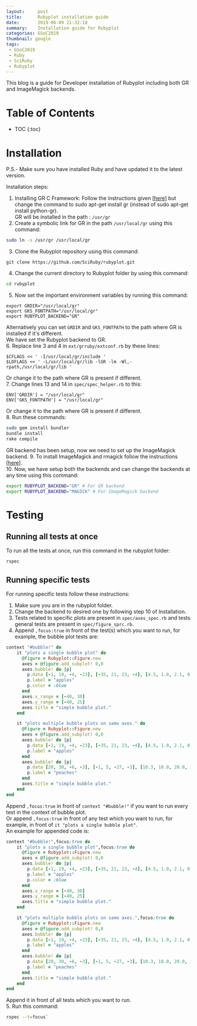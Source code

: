```yaml
---
layout:     post
title:      Rubyplot installation guide
date:       2019-06-09 21:32:18
summary:    Installation guide for Rubyplot
categories: GSoC2019
thumbnail: google
tags:
 - GSoC2019
 - Ruby
 - SciRuby
 - Rubyplot
---
```

This blog is a guide for Developer installation of Rubyplot including both GR and ImageMagick backends.  
  
# Table of Contents
* TOC
{:toc}
  
# Installation
P.S.- Make sure you have installed Ruby and have updated it to the latest version.  
  
Installation steps:
1. Installing GR C Framework: Follow the instructions given [[here]](https://software.opensuse.org/download.html?project=science:gr-framework&package=python-gr) but change the command to sudo apt-get install gr (instead of sudo apt-get install python-gr).  
GR will be installed in the path : `/usr/gr`
2. Create a symbolic link for GR in the path `/usr/local/gr` using this command:  
```bash
sudo ln -s /usr/gr /usr/local/gr
```
3. Clone the Rubyplot repository using this command:
```
git clone https://github.com/SciRuby/rubyplot.git
```
4. Change the current directory to Rubyplot folder by using this command:
```bash
cd rubyplot
```
5. Now set the important environment variables by running this command:
```shell
export GRDIR="/usr/local/gr"
export GKS_FONTPATH="/usr/local/gr"
export RUBYPLOT_BACKEND="GR"
```
Alternatively you can set `GRDIR` and `GKS_FONTPATH` to the path where GR is installed if it's different.  
We have set the Rubyplot backend to GR.  
6. Replace line 3 and 4 in `ext/grruby/extconf.rb` by these lines:
```
$CFLAGS << ' -I/usr/local/gr/include '
$LDFLAGS << ' -L/usr/local/gr/lib -lGR -lm -Wl,-rpath,/usr/local/gr/lib '
```
Or change it to the path where GR is present if different.  
7. Change lines 13 and 14 in `spec/spec_helper.rb` to this:
```
ENV['GRDIR'] = "/usr/local/gr"
ENV['GKS_FONTPATH'] = "/usr/local/gr"
```
Or change it to the path where GR is present if different.  
8. Run these commands:
```bash
sudo gem install bundler
bundle install
rake compile
```
GR backend has been setup, now we need to set up the ImageMagick backend.
9. To install ImageMagick and rmagick follow the instructions [[here]](https://github.com/rmagick/rmagick).  
10. Now, we have setup both the backends and can change the backends at any time using this command:
```bash
export RUBYPLOT_BACKEND="GR" # For GR backend
export RUBYPLOT_BACKEND="MAGICK" # For ImageMagick backend
```
  
# Testing
## Running all tests at once
To run all the tests at once, run this command in the rubyplot folder:
```bash
rspec
```
## Running specific tests
For running specific tests follow these instructions:
1. Make sure you are in the rubyplot folder.  
2. Change the backend to desired one by following step 10 of Installation.  
3. Tests related to specific plots are present in `spec/axes_spec.rb` and tests general tests are present in `spec/figure_sprc.rb`.  
4. Append `,focus:true` in front of the test(s) which you want to run, for example, the bubble plot tests are:
```ruby
context "#bubble!" do
    it "plots a single bubble plot" do
      @figure = Rubyplot::Figure.new
      axes = @figure.add_subplot! 0,0
      axes.bubble! do |p|
        p.data [-1, 19, -4, -23], [-35, 21, 23, -4], [4.5, 1.0, 2.1, 0.9]
        p.label = "apples"
        p.color = :blue
      end
      axes.x_range = [-40, 30]
      axes.y_range = [-40, 25]
      axes.title = "simple bubble plot."
    end

    it "plots multiple bubble plots on same axes." do 
      @figure = Rubyplot::Figure.new
      axes = @figure.add_subplot! 0,0
      axes.bubble! do |p|
        p.data [-1, 19, -4, -23], [-35, 21, 23, -4], [4.5, 1.0, 2.1, 0.9]
        p.label = "apples"
      end
      axes.bubble! do |p|
        p.data [20, 30, -6, -3], [-1, 5, -27, -3], [10.3, 10.0, 20.0, 10.0]
        p.label = "peaches"
      end
      axes.title = "simple bubble plot."
    end
end
```
Append `,focus:true` in front of `context "#bubble!"` if you want to run every test in the context of bubble plot.  
Or append `,focus:true` in front of any test which you want to run, for example, in front of `it "plots a single bubble plot"`.  
An example for appended code is:
```ruby
context "#bubble!",focus:true do
    it "plots a single bubble plot",focus:true do
      @figure = Rubyplot::Figure.new
      axes = @figure.add_subplot! 0,0
      axes.bubble! do |p|
        p.data [-1, 19, -4, -23], [-35, 21, 23, -4], [4.5, 1.0, 2.1, 0.9]
        p.label = "apples"
        p.color = :blue
      end
      axes.x_range = [-40, 30]
      axes.y_range = [-40, 25]
      axes.title = "simple bubble plot."
    end

    it "plots multiple bubble plots on same axes.",focus:true do 
      @figure = Rubyplot::Figure.new
      axes = @figure.add_subplot! 0,0
      axes.bubble! do |p|
        p.data [-1, 19, -4, -23], [-35, 21, 23, -4], [4.5, 1.0, 2.1, 0.9]
        p.label = "apples"
      end
      axes.bubble! do |p|
        p.data [20, 30, -6, -3], [-1, 5, -27, -3], [10.3, 10.0, 20.0, 10.0]
        p.label = "peaches"
      end
      axes.title = "simple bubble plot."
    end
end
```
Append it in front of all tests which you want to run.  
5. Run this command:
```bash
rspec --t=focus`

